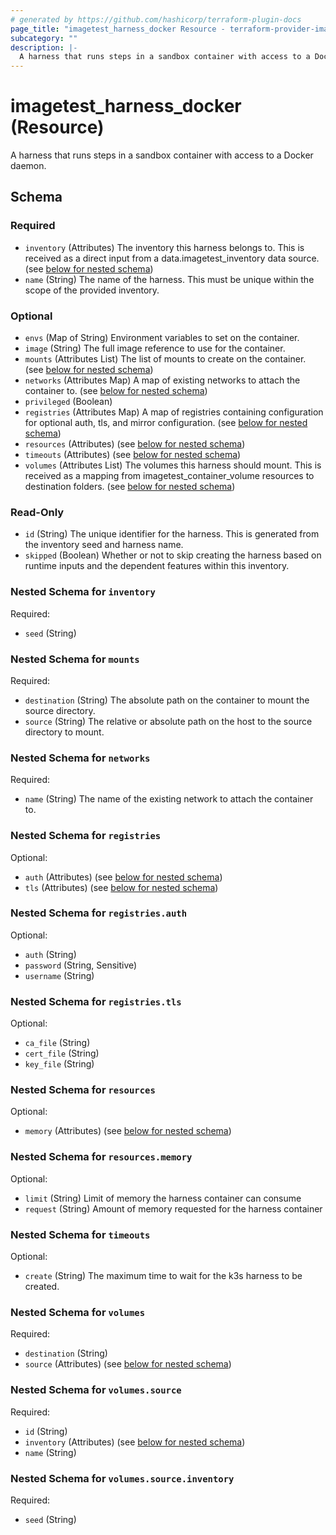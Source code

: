 ```yaml
---
# generated by https://github.com/hashicorp/terraform-plugin-docs
page_title: "imagetest_harness_docker Resource - terraform-provider-imagetest"
subcategory: ""
description: |-
  A harness that runs steps in a sandbox container with access to a Docker daemon.
---
```


# imagetest_harness_docker (Resource)

A harness that runs steps in a sandbox container with access to a Docker daemon.



<!-- schema generated by tfplugindocs -->
## Schema

### Required

- `inventory` (Attributes) The inventory this harness belongs to. This is received as a direct input from a data.imagetest_inventory data source. (see [below for nested schema](#nestedatt--inventory))
- `name` (String) The name of the harness. This must be unique within the scope of the provided inventory.

### Optional

- `envs` (Map of String) Environment variables to set on the container.
- `image` (String) The full image reference to use for the container.
- `mounts` (Attributes List) The list of mounts to create on the container. (see [below for nested schema](#nestedatt--mounts))
- `networks` (Attributes Map) A map of existing networks to attach the container to. (see [below for nested schema](#nestedatt--networks))
- `privileged` (Boolean)
- `registries` (Attributes Map) A map of registries containing configuration for optional auth, tls, and mirror configuration. (see [below for nested schema](#nestedatt--registries))
- `resources` (Attributes) (see [below for nested schema](#nestedatt--resources))
- `timeouts` (Attributes) (see [below for nested schema](#nestedatt--timeouts))
- `volumes` (Attributes List) The volumes this harness should mount. This is received as a mapping from imagetest_container_volume resources to destination folders. (see [below for nested schema](#nestedatt--volumes))

### Read-Only

- `id` (String) The unique identifier for the harness. This is generated from the inventory seed and harness name.
- `skipped` (Boolean) Whether or not to skip creating the harness based on runtime inputs and the dependent features within this inventory.

<a id="nestedatt--inventory"></a>
### Nested Schema for `inventory`

Required:

- `seed` (String)


<a id="nestedatt--mounts"></a>
### Nested Schema for `mounts`

Required:

- `destination` (String) The absolute path on the container to mount the source directory.
- `source` (String) The relative or absolute path on the host to the source directory to mount.


<a id="nestedatt--networks"></a>
### Nested Schema for `networks`

Required:

- `name` (String) The name of the existing network to attach the container to.


<a id="nestedatt--registries"></a>
### Nested Schema for `registries`

Optional:

- `auth` (Attributes) (see [below for nested schema](#nestedatt--registries--auth))
- `tls` (Attributes) (see [below for nested schema](#nestedatt--registries--tls))

<a id="nestedatt--registries--auth"></a>
### Nested Schema for `registries.auth`

Optional:

- `auth` (String)
- `password` (String, Sensitive)
- `username` (String)


<a id="nestedatt--registries--tls"></a>
### Nested Schema for `registries.tls`

Optional:

- `ca_file` (String)
- `cert_file` (String)
- `key_file` (String)



<a id="nestedatt--resources"></a>
### Nested Schema for `resources`

Optional:

- `memory` (Attributes) (see [below for nested schema](#nestedatt--resources--memory))

<a id="nestedatt--resources--memory"></a>
### Nested Schema for `resources.memory`

Optional:

- `limit` (String) Limit of memory the harness container can consume
- `request` (String) Amount of memory requested for the harness container



<a id="nestedatt--timeouts"></a>
### Nested Schema for `timeouts`

Optional:

- `create` (String) The maximum time to wait for the k3s harness to be created.


<a id="nestedatt--volumes"></a>
### Nested Schema for `volumes`

Required:

- `destination` (String)
- `source` (Attributes) (see [below for nested schema](#nestedatt--volumes--source))

<a id="nestedatt--volumes--source"></a>
### Nested Schema for `volumes.source`

Required:

- `id` (String)
- `inventory` (Attributes) (see [below for nested schema](#nestedatt--volumes--source--inventory))
- `name` (String)

<a id="nestedatt--volumes--source--inventory"></a>
### Nested Schema for `volumes.source.inventory`

Required:

- `seed` (String)
